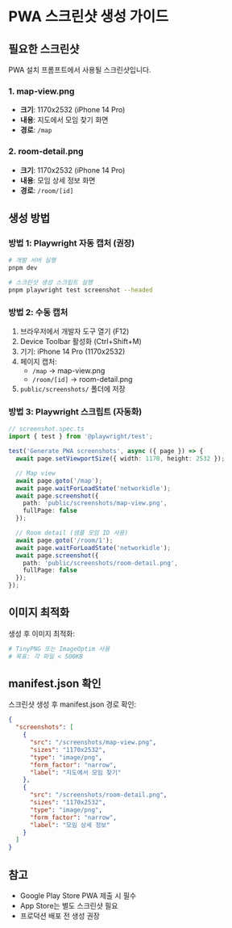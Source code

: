 # PWA 스크린샷 생성 가이드

## 필요한 스크린샷

PWA 설치 프롬프트에서 사용될 스크린샷입니다.

### 1. map-view.png
- **크기**: 1170x2532 (iPhone 14 Pro)
- **내용**: 지도에서 모임 찾기 화면
- **경로**: `/map`

### 2. room-detail.png
- **크기**: 1170x2532 (iPhone 14 Pro)
- **내용**: 모임 상세 정보 화면
- **경로**: `/room/[id]`

## 생성 방법

### 방법 1: Playwright 자동 캡처 (권장)

```bash
# 개발 서버 실행
pnpm dev

# 스크린샷 생성 스크립트 실행
pnpm playwright test screenshot --headed
```

### 방법 2: 수동 캡처

1. 브라우저에서 개발자 도구 열기 (F12)
2. Device Toolbar 활성화 (Ctrl+Shift+M)
3. 기기: iPhone 14 Pro (1170x2532)
4. 페이지 캡처:
   - `/map` → map-view.png
   - `/room/[id]` → room-detail.png
5. `public/screenshots/` 폴더에 저장

### 방법 3: Playwright 스크립트 (자동화)

```typescript
// screenshot.spec.ts
import { test } from '@playwright/test';

test('Generate PWA screenshots', async ({ page }) => {
  await page.setViewportSize({ width: 1170, height: 2532 });

  // Map view
  await page.goto('/map');
  await page.waitForLoadState('networkidle');
  await page.screenshot({
    path: 'public/screenshots/map-view.png',
    fullPage: false
  });

  // Room detail (샘플 모임 ID 사용)
  await page.goto('/room/1');
  await page.waitForLoadState('networkidle');
  await page.screenshot({
    path: 'public/screenshots/room-detail.png',
    fullPage: false
  });
});
```

## 이미지 최적화

생성 후 이미지 최적화:

```bash
# TinyPNG 또는 ImageOptim 사용
# 목표: 각 파일 < 500KB
```

## manifest.json 확인

스크린샷 생성 후 manifest.json 경로 확인:

```json
{
  "screenshots": [
    {
      "src": "/screenshots/map-view.png",
      "sizes": "1170x2532",
      "type": "image/png",
      "form_factor": "narrow",
      "label": "지도에서 모임 찾기"
    },
    {
      "src": "/screenshots/room-detail.png",
      "sizes": "1170x2532",
      "type": "image/png",
      "form_factor": "narrow",
      "label": "모임 상세 정보"
    }
  ]
}
```

## 참고

- Google Play Store PWA 제출 시 필수
- App Store는 별도 스크린샷 필요
- 프로덕션 배포 전 생성 권장
